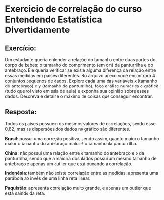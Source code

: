 # Exercicio de correlação do curso Entendendo Estatística Divertidamente
<h2>Exercício:</h2>
<p>Um estudante queria entender a relação do tamanho entre duas partes do corpo de bebes: o tamanho do comprimento (em cm) da panturrilha e do antebraço. Ele queria verificar se existe alguma diferença da relação entre essas medidas em países diferentes. 
No arquivo anexo você encontrará 4 conjuntos pequenos de dados. 
Explore cada uma das variáveis x (tamanho do antebraço) e y (tamanho da panturrilha), faça análise numérica e gráfica (tudo que foi visto em sala de aula) e exponha sua opinião sobre esses dados. 
Descreva e detalhe o máximo de coisas que conseguir encontrar. </p>
<h2>Resposta:</h2>
<p>Todos os países possuem os mesmos valores de correlações, sendo esse 0,82, mas as dispersões dos dados no gráfico são diferentes.</p>
<p><b>Brasil</b>: possui uma correção positiva, sendo assim, quanto maior o tamanho maior o tamanho do antebraço maior é o tamanho da panturrilha.</p>
<p><b>China</b>: não possui uma relação entre o tamanho do antebraço e o da panturrilha, sendo que a maioria dos dados possui um mesmo tamanho de antebraço e apenas um outlier que está puxando a correlação.</p>
<p><b>Indonésia</b>: também não existe correlação entre as medidas, apresenta uma parábola ao invés de uma linha reta linear.</p>
<p><b>Paquistão</b>: apresenta correlação muito grande, e apenas um outlier que está saindo da reta. </p>

